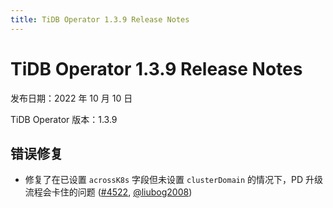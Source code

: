 ```yaml
---
title: TiDB Operator 1.3.9 Release Notes
---
```


# TiDB Operator 1.3.9 Release Notes

发布日期：2022 年 10 月 10 日

TiDB Operator 版本：1.3.9

## 错误修复

- 修复了在已设置 `acrossK8s` 字段但未设置 `clusterDomain` 的情况下，PD 升级流程会卡住的问题 ([#4522](https://github.com/pingcap/tidb-operator/pull/4721), [@liubog2008](https://github.com/liubog2008))
